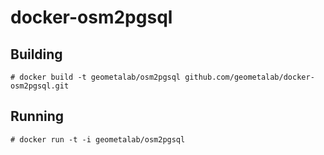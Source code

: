 # docker-osm2pgsql

## Building

    # docker build -t geometalab/osm2pgsql github.com/geometalab/docker-osm2pgsql.git

## Running

    # docker run -t -i geometalab/osm2pgsql

